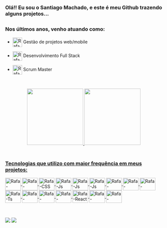 ### Olá!! Eu sou o Santiago Machado, e este é meu Github trazendo alguns projetos...

##

### Nos últimos anos, venho atuando como:
- <img align="center" alt="Rafa-HTML" height="30" width="30" src="https://img.icons8.com/external-prettycons-flat-prettycons/47/000000/external-web-web-and-seo-prettycons-flat-prettycons.png"> Gestão de projetos web/mobile
- <img align="center" alt="Rafa-HTML" height="30" width="30" src="https://img.icons8.com/fluency/48/000000/code.png"> Desenvolvimento Full Stack
- <img align="center" alt="Rafa-HTML" height="30" width="30" src="https://img.icons8.com/color/48/000000/trello.png"> Scrum Master

  <br>

<div align="center">
  <a href="https://github.com/santiagomachadoweb">
  <img height="180em" src="https://github-readme-stats.vercel.app/api?username=santiagomachadoweb&show_icons=true&theme=dracula&include_all_commits=true&count_private=true"/>
  <img height="180em" src="https://github-readme-stats.vercel.app/api/top-langs/?username=santiagomachadoweb&layout=compact&langs_count=7&theme=dracula"/>
</div>

<div style="display: inline_block"><br>
  <link rel = "stylesheet" href = "https://cdn.jsdelivr.net/gh/devicons/devicon@v2.14.0/devicon.min.css">
  <i class = "devicon-bootstrap-plain colored "> </i>
  <i class="devicon-angularjs-plain"></i>
  <link rel="stylesheet" href="https://cdn.jsdelivr.net/gh/devicons/devicon@v2.14.0/devicon.min.css">


##
  
  ### Tecnologias que utilizo com maior frequência em meus projetos:
  <img align="center" alt="Rafa-HTML" height="40" width="50" src="https://cdn.jsdelivr.net/gh/devicons/devicon/icons/vscode/vscode-original.svg">
  <img align="center" alt="Rafa-HTML" height="40" width="50" src="https://cdn.jsdelivr.net/gh/devicons/devicon/icons/html5/html5-plain.svg">
  <img align="center" alt="Rafa-CSS" height="40" width="50" src="https://cdn.jsdelivr.net/gh/devicons/devicon/icons/css3/css3-plain.svg">
  <img align="center" alt="Rafa-Js" height="40" width="50" src="https://cdn.jsdelivr.net/gh/devicons/devicon/icons/javascript/javascript-plain.svg">
  <img align="center" alt="Rafa-Js" height="40" width="50" src="https://cdn.jsdelivr.net/gh/devicons/devicon/icons/typescript/typescript-plain.svg">
  <img align="center" alt="Rafa-Js" height="40" width="50" src="https://cdn.jsdelivr.net/gh/devicons/devicon/icons/nodejs/nodejs-plain.svg">
  <img align="center" alt="Rafa-HTML" height="40" width="50" img src = "https://cdn.jsdelivr.net/gh/devicons/devicon/icons/angularjs/angularjs-plain.svg" />
  <img align="center" alt="Rafa-HTML" height="40" width="50" img src = "https://cdn.jsdelivr.net/gh/devicons/devicon/icons/laravel/laravel-plain.svg" />
  <img align="center" alt="Rafa-HTML" height="40"width="50" img src ="https://cdn.jsdelivr.net/gh/devicons/devicon/icons/bootstrap/bootstrap-plain.svg" />
  <img align="center" alt="Rafa-Ts" height="40" width="50" src="https://cdn.jsdelivr.net/gh/devicons/devicon/icons/php/php-plain.svg">
  <img align="center" alt="Rafa-Csharp" height="40" width="50" src="https://cdn.jsdelivr.net/gh/devicons/devicon/icons/java/java-original.svg">
  <img align="center" alt="Rafa-Python" height="40" width="50" src="https://cdn.jsdelivr.net/gh/devicons/devicon/icons/python/python-original.svg">
  <img align="center" alt="Rafa-Csharp" height="40" width="50" src="https://cdn.jsdelivr.net/gh/devicons/devicon/icons/csharp/csharp-plain.svg">
  <img align="center" alt="Rafa-React" height="40" width="50" src="https://cdn.jsdelivr.net/gh/devicons/devicon/icons/react/react-original.svg">
  <img align="center" alt="Rafa-Csharp" height="40" width="50" src="https://cdn.jsdelivr.net/gh/devicons/devicon/icons/mysql/mysql-original.svg">
  <img align="center" alt="Rafa-Csharp" height="40" width="50" src="https://cdn.jsdelivr.net/gh/devicons/devicon/icons/mongodb/mongodb-plain.svg">
  </div>
  
  
##
  
  <br>
  
<div> 
  <a href="https://instagram.com/santiagoonline" target="_blank"><img src="https://img.shields.io/badge/-Instagram-%23E4405F?style=for-the-badge&logo=instagram&logoColor=white" target="_blank"></a> 
  <a href = "mailto:santiagoweb10@gmail.com"><img src="https://img.shields.io/badge/Gmail-D14836?style=for-the-badge&logo=gmail&logoColor=white" target="_blank"></a>
  
  
